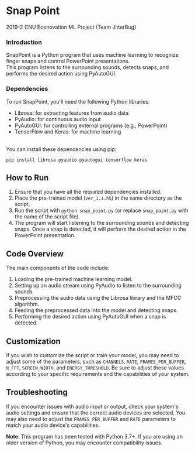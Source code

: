 # Snap Point  
2019-2 CNU Econovation ML Project (Team JitterBug) 

### Introduction
SnapPoint is a Python program that uses machine learning to recognize finger snaps and control PowerPoint presentations. 
<br/>This program listens to the surrounding sounds, detects snaps, and performs the desired action using PyAutoGUI.

### Dependencies
To run SnapPoint, you'll need the following Python libraries:

- Librosa: for extracting features from audio data
- PyAudio: for continuous audio input
- PyAutoGUI: for controlling external programs (e.g., PowerPoint)
- TensorFlow and Keras: for machine learning

<br/>You can install these dependencies using pip:

`pip install librosa pyaudio pyautogui tensorflow keras`
## How to Run
1. Ensure that you have all the required dependencies installed.
2. Place the pre-trained model (`ver_1.1.h5`) in the same directory as the script.
3. Run the script with `python snap_point.py` (or replace `snap_point.py` with the name of the script file).
4. The program will start listening to the surrounding sounds and detecting snaps. Once a snap is detected, it will perform the desired action in the PowerPoint presentation.

## Code Overview
The main components of the code include:

1. Loading the pre-trained machine learning model.
2. Setting up an audio stream using PyAudio to listen to the surrounding sounds.
3. Preprocessing the audio data using the Librosa library and the MFCC algorithm.
4. Feeding the preprocessed data into the model and detecting snaps.
5. Performing the desired action using PyAutoGUI when a snap is detected.

## Customization
If you wish to customize the script or train your model, you may need to adjust some of the parameters, such as `CHANNELS`, `RATE`, `FRAMES_PER_BUFFER`, `N_FFT`, `SCREEN_WIDTH`, and `ENERGY_THRESHOLD`. Be sure to adjust these values according to your specific requirements and the capabilities of your system.

## Troubleshooting
If you encounter issues with audio input or output, check your system's audio settings and ensure that the correct audio devices are selected. You may also need to adjust the `FRAMES_PER_BUFFER` and `RATE` parameters to match your audio device's capabilities.

**Note**: This program has been tested with Python 3.7+. If you are using an older version of Python, you may encounter compatibility issues.
